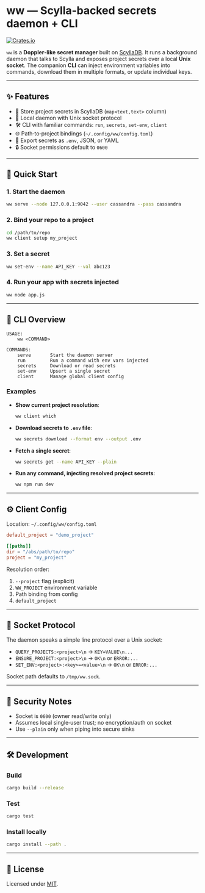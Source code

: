 # ww — Scylla‑backed secrets daemon + CLI

[![Crates.io](https://img.shields.io/crates/v/ww.svg)](https://crates.io/crates/ww)

`ww` is a **Doppler‑like secret manager** built on [ScyllaDB](https://www.scylladb.com/). It runs a background daemon that talks to Scylla and exposes project secrets over a local **Unix socket**. The companion **CLI** can inject environment variables into commands, download them in multiple formats, or update individual keys.

---

## ✨ Features

- 🔑 Store project secrets in ScyllaDB (`map<text,text>` column)
- 📡 Local daemon with Unix socket protocol
- 🛠 CLI with familiar commands: `run`, `secrets`, `set-env`, `client`
- 🌐 Path‑to‑project bindings (`~/.config/ww/config.toml`)
- 📄 Export secrets as `.env`, JSON, or YAML
- 🔒 Socket permissions default to `0600`

---

## 🚀 Quick Start

### 1. Start the daemon

```bash
ww serve --node 127.0.0.1:9042 --user cassandra --pass cassandra
```

### 2. Bind your repo to a project

```bash
cd /path/to/repo
ww client setup my_project
```

### 3. Set a secret

```bash
ww set-env --name API_KEY --val abc123
```

### 4. Run your app with secrets injected

```bash
ww node app.js
```

---

## 🔧 CLI Overview

```text
USAGE:
    ww <COMMAND>

COMMANDS:
    serve       Start the daemon server
    run         Run a command with env vars injected
    secrets     Download or read secrets
    set-env     Upsert a single secret
    client      Manage global client config
```

### Examples

- **Show current project resolution**:

  ```bash
  ww client which
  ```

- **Download secrets to `.env` file**:

  ```bash
  ww secrets download --format env --output .env
  ```

- **Fetch a single secret**:

  ```bash
  ww secrets get --name API_KEY --plain
  ```

- **Run any command, injecting resolved project secrets**:

  ```bash
  ww npm run dev
  ```

---

## ⚙️ Client Config

Location: `~/.config/ww/config.toml`

```toml
default_project = "demo_project"

[[paths]]
dir = "/abs/path/to/repo"
project = "my_project"
```

Resolution order:

1. `--project` flag (explicit)
2. `WW_PROJECT` environment variable
3. Path binding from config
4. `default_project`

---

## 📡 Socket Protocol

The daemon speaks a simple line protocol over a Unix socket:

- `QUERY_PROJECTS:<project>\n` → `KEY=VALUE\n...`
- `ENSURE_PROJECT:<project>\n` → `OK\n` or `ERROR:...`
- `SET_ENV:<project>:<key>=<value>\n` → `OK\n` or `ERROR:...`

Socket path defaults to `/tmp/ww.sock`.

---

## 🔐 Security Notes

- Socket is `0600` (owner read/write only)
- Assumes local single‑user trust; no encryption/auth on socket
- Use `--plain` only when piping into secure sinks

---

## 🛠 Development

### Build

```bash
cargo build --release
```

### Test

```bash
cargo test
```

### Install locally

```bash
cargo install --path .
```

---

## 📜 License

Licensed under [MIT](LICENSE).
